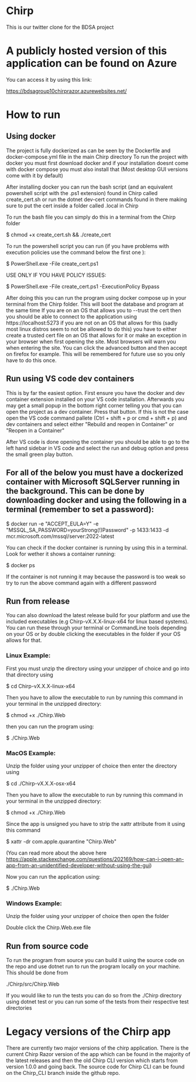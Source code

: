 # Chirp
This is our twitter clone for the BDSA project

# A publicly hosted version of this application can be found on Azure
You can access it by using this link:

https://bdsagroup10chirprazor.azurewebsites.net/

# How to run
## Using docker
The project is fully dockerized as can be seen by the Dockerfile and docker-compose.yml file in the main Chirp directory
To run the project with docker you must first download docker and if your installation doesnt come with docker compose you must also install that (Most desktop GUI versions come with it by default)

After installing docker you can run the bash script (and an equivalent powershell script with the .ps1 extension) found in Chirp called create_cert.sh or run the dotnet dev-cert commands found in there making sure to put the cert inside a folder called .local in Chirp

To run the bash file you can simply do this in a terminal from the Chirp folder

\$ chmod +x create_cert.sh && ./create_cert

To run the powershell script you can run (if you have problems with execution policies use the command below the first one ): 

\$ PowerShell.exe -File create_cert.ps1 

USE ONLY IF YOU HAVE POLICY ISSUES:

\$ PowerShell.exe -File create_cert.ps1 -ExecutionPolicy Bypass

After doing this you can run the program using docker compose up in your terminal from the Chirp folder. This will boot the database and program at the same time
If you are on an OS that allows you to --trust the cert then you should be able to connect to the application using https://localhost:5273 if you are not on an OS that allows for this (sadly most linux distros seem to not be allowed to do this) you have to either create a trusted cert file on an OS that allows for it or make an exception in your browser when first opening the site. Most browsers will warn you when entering the site. You can click the advanced button and then accept on firefox for example. This will be remembered for future use so you only have to do this once.


## Run using VS code dev containers
This is by far the easiest option. First ensure you have the docker and dev container extension installed on your VS code installation. Afterwards you may get a small popup in the bottom right corner telling you that you can open the project as a dev container. Press that button. If this is not the case open the VS code command pallete (Ctrl + shift + p or cmd + shift + p) and dev containers and select either "Rebuild and reopen in Container" or "Reopen in a Container" 

After VS code is done opening the container you should be able to go to the left hand sidebar in VS code and select the run and debug option and press the small green play button.

## For all of the below you must have a dockerized container with Microsoft SQLServer running in the background. This can be done by downloading docker and using the following in a terminal (remember to set a password):
\$ docker run -e "ACCEPT_EULA=Y" -e "MSSQL_SA_PASSWORD=yourStrong(!)Password" -p 1433:1433 -d mcr.microsoft.com/mssql/server:2022-latest

You can check if the docker container is running by using this in a terminal. Look for wether it shows a container running:

\$ docker ps

If the container is not running it may because the password is too weak so try to run the above command again with a different password

## Run from release
You can also download the latest release build for your platform and use the included executables (e.g Chirp-vX.X.X-linux-x64 for linux based systems). You can run these through your terminal or CommandLine tools depending on your OS or by double clicking the executables in the folder if your OS allows for that.

### Linux Example:
First you must unzip the directory using your unzipper of choice and go into that directory using

\$ cd Chirp-vX.X.X-linux-x64

Then you have to allow the executable to run by running this command in your terminal in the unzipped directory:

\$ chmod +x ./Chirp.Web

then you can run the program using:

\$ ./Chirp.Web

### MacOS Example:
Unzip the folder using your unzipper of choice then enter the directory using

\$ cd ./Chirp-vX.X.X-osx-x64

Then you have to allow the executable to run by running this command in your terminal in the unzipped directory:

\$ chmod +x ./Chirp.Web

Since the app is unsigned you have to strip the xattr attribute from it using this command

\$ xattr -dr com.apple.quarantine "Chirp.Web"

(You can read more about the above here https://apple.stackexchange.com/questions/202169/how-can-i-open-an-app-from-an-unidentified-developer-without-using-the-gui)

Now you can run the application using:

\$ ./Chirp.Web

### Windows Example:
Unzip the folder using your unzipper of choice then open the folder

Double click the Chirp.Web.exe file

## Run from source code
To run the program from source you can build it using the source code on the repo and use dotnet run to run the program locally on your machine. This should be done from 

./Chirp/src/Chirp.Web 

If you would like to run the tests you can do so from the ./Chirp directory using dotnet test or you can run some of the tests from their respective test directories

# Legacy versions of the Chirp app
There are currently two major versions of the chirp application. There is the current Chirp Razor version of the app which can be found in the majority of the latest releases and then the old Chirp CLI version which starts from version 1.0.0 and going back. The source code for Chirp CLI can be found on the Chirp_CLI branch inside the github repo.
